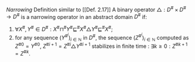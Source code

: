 *Narrowing*
Definition similar to [[Def. 2.17]]
A binary operator $\triangle : D^{\#} \times D^{\#} \rightarrow D^{\#}$ is a narrowing operator in an abstract domain $D^{\#}$ if:
1. $\forall X^{\#}, Y^{\#} \in D^{\#} : X^{\#} \sqcap ^{\#} Y^{\#} \sqsubseteq ^{\#} X^{\#} \triangle Y^{\#} \sqsubseteq ^{\#} X^{\#}$;
2. for any sequence $(Y^{\# ^{i}})_{i \in \mathbb{N}}$ in $D^{\#}$, the sequence $(Z^{\# ^{i}})_{i \in \mathbb{N}}$ computed as $Z^{\# 0} = Y^{\# 0}$, $Z^{\# i+1} = Z^{\# i} \triangle Y^{\# i+1}$ stabilizes in finite time : $\exists k \geq 0 : Z^{\# k+1} = Z^{\# k}$. 